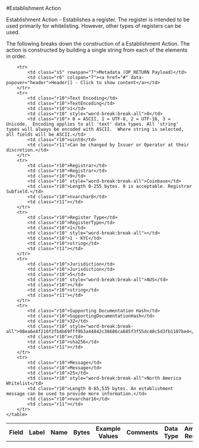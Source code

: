 
<div style="display:none" id="header">
	<table>
		<tr>
            <td class="r6">Header[]</td>
            <td class="r6">Header Array</td>
            <td class="r6">-</td>
            <td class="r6">-</td>
            <td class="r6">Common header data for all messages</td>
            <td class="r6">Header</td>
            <td class="r7"></td>
        </tr>
    </table>
</div>
#Establishment Action

Establishment Action -  Establishes a register. The register is intended to be used primarily for whitelisting.  However, other types of registers can be used.

The following breaks down the construction of a Establishment Action. The action is constructed by building a single string from each of the elements in order.

<div class="ritz grid-container" dir="ltr">
    <table class="waffle" cellspacing="0" cellpadding="0" table-layout=fixed width=100%>
         <tr style='height:19px;'>
            <th style="width:6%" class="s0">Field</th>
               <th style="width:9%" class="s1">Label</th>
            <th style="width:9%" class="s1">Name</th>
            <th style="width:2%" class="s1">Bytes</th>
            <th style="width:29%" class="s1">Example Values</th>
            <th style="width:26%" class="s1">Comments</th>
            <th style="width:5%" class="s1">Data Type</th>
            <th style="width:14%" class="s2">Amendment Restrictions</th>
        </tr>

        <tr>
            <td class="s5" rowspan="7">Metadata (OP_RETURN Payload)</td>
            <td class="r6" colspan="7"><a href="#" data-popover="header">Header[] - Click to show content</a></td>
        </tr>
        <tr>
            <td class="r10">Text Encoding</td>
            <td class="r10">TextEncoding</td>
            <td class="r10">1</td>
            <td class="r10" style="word-break:break-all">0</td>
            <td class="r10"> 0 = ASCII, 1 = UTF-8, 2 = UTF-16, 3 = Unicode.  Encoding applies to all 'text' data types. All 'string' types will always be encoded with ASCII.  Where string is selected, all fields will be ASCII.</td>
            <td class="r10">uint8</td>
            <td class="r11">Can be changed by Issuer or Operator at their discretion.</td>
        </tr>
        <tr>
            <td class="r10">Registrar</td>
            <td class="r10">Registrar</td>
            <td class="r10">9</td>
            <td class="r10" style="word-break:break-all">Coinbase</td>
            <td class="r10">Length 0-255 bytes. 0 is acceptable. Registrar Subfield.</td>
            <td class="r10">nvarchar8</td>
            <td class="r11"></td>
        </tr>
        <tr>
            <td class="r10">Register Type</td>
            <td class="r10">RegisterType</td>
            <td class="r10">1</td>
            <td class="r10" style="word-break:break-all"></td>
            <td class="r10">1 - KYC</td>
            <td class="r10">string</td>
            <td class="r11"></td>
        </tr>
        <tr>
            <td class="r10">Jurisdiction</td>
            <td class="r10">Jurisdiction</td>
            <td class="r10">5</td>
            <td class="r10" style="word-break:break-all">AUS</td>
            <td class="r10"></td>
            <td class="r10">string</td>
            <td class="r11"></td>
        </tr>
        <tr>
            <td class="r10">Supporting Documentation Hash</td>
            <td class="r10">SupportingDocumentationHash</td>
            <td class="r10">32</td>
            <td class="r10" style="word-break:break-all">98ea6e4f216f2fb4b69fff9b3a44842c38686ca685f3f55dc48c5d3fb1107be4</td>
            <td class="r10"></td>
            <td class="r10">sha256</td>
            <td class="r11"></td>
        </tr>
        <tr>
            <td class="r10">Message</td>
            <td class="r10">Message</td>
            <td class="r10">25</td>
            <td class="r10" style="word-break:break-all">North America Whitelist</td>
            <td class="r10">Length 0-65,535 bytes. An establishment message can be used to provide more information.</td>
            <td class="r10">nvarchar16</td>
            <td class="r11"></td>
        </tr>
    </table>
</div>